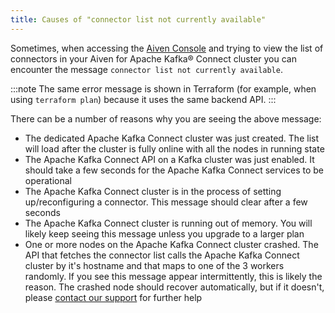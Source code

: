 ```yaml
---
title: Causes of "connector list not currently available"
---
```


Sometimes, when accessing the [Aiven Console](https://console.aiven.io/)
and trying to view the list of connectors in your Aiven for Apache
Kafka® Connect cluster you can encounter the message
`connector list not currently available`.

:::note
The same error message is shown in Terraform (for example, when using
`terraform plan`) because it uses the same backend API.
:::

There can be a number of reasons why you are seeing the above message:

-   The dedicated Apache Kafka Connect cluster was just created. The
    list will load after the cluster is fully online with all the nodes
    in running state
-   The Apache Kafka Connect API on a Kafka cluster was just enabled. It
    should take a few seconds for the Apache Kafka Connect services to
    be operational
-   The Apache Kafka Connect cluster is in the process of setting
    up/reconfiguring a connector. This message should clear after a few
    seconds
-   The Apache Kafka Connect cluster is running out of memory. You will
    likely keep seeing this message unless you upgrade to a larger plan
-   One or more nodes on the Apache Kafka Connect cluster crashed. The
    API that fetches the connector list calls the Apache Kafka Connect
    cluster by it's hostname and that maps to one of the 3 workers
    randomly. If you see this message appear intermittently, this is
    likely the reason. The crashed node should recover automatically,
    but if it doesn\'t, please [contact our
    support](https://aiven.io/support-services) for further help
